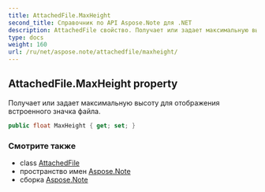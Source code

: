 ```yaml
---
title: AttachedFile.MaxHeight
second_title: Справочник по API Aspose.Note для .NET
description: AttachedFile свойство. Получает или задает максимальную высоту для отображения встроенного значка файла.
type: docs
weight: 160
url: /ru/net/aspose.note/attachedfile/maxheight/
---
```

## AttachedFile.MaxHeight property

Получает или задает максимальную высоту для отображения встроенного значка файла.

```csharp
public float MaxHeight { get; set; }
```

### Смотрите также

* class [AttachedFile](../)
* пространство имен [Aspose.Note](../../attachedfile/)
* сборка [Aspose.Note](../../../)


